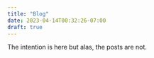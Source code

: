 ```yaml
---
title: "Blog"
date: 2023-04-14T00:32:26-07:00
draft: true
---
```


The intention is here but alas, the posts are not.